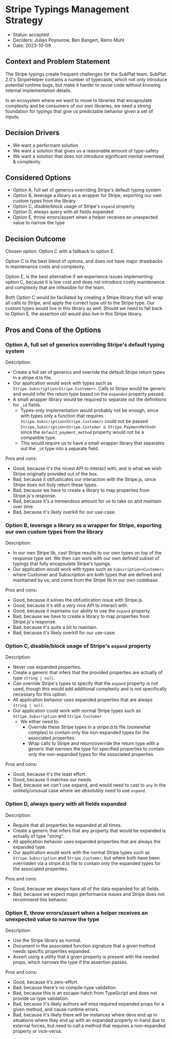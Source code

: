 # Stripe Typings Management Strategy

- Status: accepted
- Deciders: Julian Poyourow, Ben Bangert, Reino Muhl
- Date: 2023-10-09

## Context and Problem Statement

The Stripe typings create frequent challenges for the SubPlat team. SubPlat 2.0's StripeHelper contains a number of typecasts, which not only introduce potential runtime bugs, but make it harder to reuse code without knowing internal implementation details.

In an ecosystem where we want to move to libraries that encapsulate complexity and be consumers of our own libraries, we need a strong foundation for typings that give us predictable behavior given a set of inputs.

## Decision Drivers

- We want a performant solution
- We want a solution that gives us a reasonable amount of type-safety
- We want a solution that does not introduce significant mental overhead & complexity

## Considered Options

- Option A, full set of generics overriding Stripe's default typing system
- Option B, leverage a library as a wrapper for Stripe, exporting our own custom types from the library
- Option C, disable/block usage of Stripe's `expand` property
- Option D, always query with all fields expanded
- Option E, throw errors/assert when a helper receives an unexpected value to narrow the type

## Decision Outcome

Chosen option: Option C with a fallback to option E.

Option C is the best blend of options, and does not have major drawbacks in maintenance costs and complexity.

Option E, is the best alternative if we experience issues implementing option C, because it is low cost and does not introduce costly maintenance and complexity that are infeasible for the team.

Both Option C would be faciliated by creating a Stripe library that will wrap all calls to Stripe, and apply the correct type util to the Stripe type. Our custom types would live in this library as well.
Should we need to fall back to Option E, the assertion util would also live in this Stripe library.

## Pros and Cons of the Options

### Option A, full set of generics overriding Stripe's default typing system

Description:

- Create a full set of generics and override the default Stripe return types in a stripe.d.ts file.
- Our application would work with types such as `Stripe.Subscription<Stripe.Customer>`. Calls to Stripe would be generic and would infer the return type based on the `expanded` property passed.
- A small wrapper library would be required to separate out the definitions for `_id` fields.
  - Types-only implementation would probably not be enough, since with types only a function that requires `Stripe.Subscription<Stripe.Customer>` could not be passed `Stripe.Subscription<Stripe.Customer & Stripe.PaymentMethod>` since the `default_payment_method` property would not be a compatible type.
  - This would require us to have a small wrapper library that separates out the `_id` type into a separate field.

Pros and cons:

- Good, because it's the nicest API to interact with, and is what we wish Stripe originally provided out of the box.
- Bad, because it obfusticates our interaction with the Stripe.js, since Stripe does not truly return these types.
- Bad, because we have to create a library to map properties from Stripe.js's response.
- Bad, because it's a tremendous amount for us to take on and maintain over time.
- Bad, because it's likely overkill for our use-case.

### Option B, leverage a library as a wrapper for Stripe, exporting our own custom types from the library

Description:

- In our own Stripe lib, cast Stripe results to our own types on top of the response type set. We then can work with our own defined subset of typings that fully encapsulate Stripe's typings.
- Our application would work with types such as `Subscription<Customer>` where Customer and Subscription are both types that are defined and maintained by us, and come from the Stripe lib in our own codebase.

Pros and cons:

- Good, because it solves the obfustication issue with Stripe.js.
- Good, because it's still a very nice API to interact with.
- Good, because it maintains our ability to use the `expand` property.
- Bad, because we have to create a library to map properties from Stripe.js's response.
- Bad, because it's quite a bit to maintain.
- Bad, because it's likely overkill for our use-case.

### Option C, disable/block usage of Stripe's `expand` property

Description:

- Never use expanded properties.
- Create a generic that infers that the provided properties are actually of type `string | null`.
- Can override Stripe's types to specify that the `expand` property is not used, though this would add additional complexity and is not specifically necessary for this option.
- All application behavior uses expanded properties that are always `string | null`.
- Our application could work with normal Stripe types such as `Stripe.Subscription` and `Stripe.Customer`
  - We either need to:
    - Override these Stripe types in a stripe.d.ts file (somewhat complex) to contain only the non-expanded types for the associated properties.
    - Wrap calls to Stripe and return/override the return type with a generic that narrows the type for specified properties to contain only the non-expanded types for the associated properties.

Pros and cons:

- Good, because it's the least effort.
- Good, because it matches our needs.
- Bad, because we can't use expand, and would need to cast to `any` in the unlikely/unusual case where we _absolutely need_ to use `expand`.

### Option D, always query with all fields expanded

Description:

- Require that all properties be expanded at all times.
- Create a generic that infers that any property that would be expanded is actually of type "string".
- All application behavior uses expanded properties that are always the expanded type.
- Our application would work with the normal Stripe types such as `Stripe.Subscription` and `Stripe.Customer`, but where both have been overridden via a stripe.d.ts file to contain only the expanded types for the associated properties.

Pros and cons:

- Good, because we always have all of the data expanded for all fields.
- Bad, because we expect major performance issues and Stripe does not recommend this behavior.

### Option E, throw errors/assert when a helper receives an unexpected value to narrow the type

Description:

- Use the Stripe library as normal.
- Document in the associated function signature that a given method needs specific properties expanded.
- Assert using a utility that a given property is present with the needed props, which narrows the type if the assertion passes.

Pros and cons:

- Good, because it's zero-effort.
- Bad, because there's no compile-type validation.
- Bad, because this is an escape-hatch from TypeScript and does not provide us type validation.
- Bad, because it's likely authors _will_ miss required expanded props for a given method, and cause runtime errors.
- Bad, because it's likely there will be instances where devs end up in situations where they end up with an expanded property in-hand due to external forces, but need to call a method that requires a non-expanded property or vice-versa.
